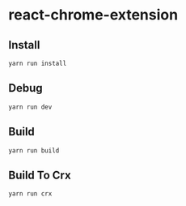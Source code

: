 # react-chrome-extension

## Install

```
yarn run install
```

## Debug

```
yarn run dev
```

## Build

```
yarn run build
```

## Build To Crx

```
yarn run crx
```
